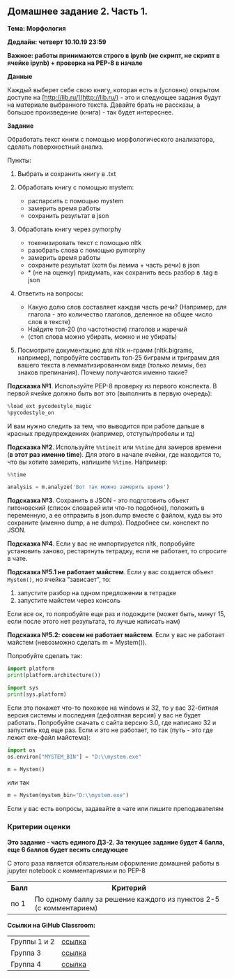 ## Домашнее задание 2. Часть 1.

**Тема: Морфология**

**Дедлайн: четверт 10.10.19 23:59**

**Важное: работы принимаются строго в ipynb (не скрипт, не скрипт в ячейке ipynb) + проверка на PEP-8 в начале**

**Данные**

Каждый выберет себе свою книгу, которая есть в (условно) открытом доступе на [http://lib.ru/](http://lib.ru/) - это и следующее задания будут на материале выбранного текста. Давайте брать не рассказы, а большое произведение (книга) - так будет интереснее.

**Задание**

Обработать текст книги с помощью морфологического анализатора, сделать поверхностный анализ.

Пункты:

1. Выбрать и сохранить книгу в .txt
2. Обработать книгу с помощью mystem:
    
    - распарсить с помощью mystem
    - замерить время работы
    - сохранить результат в json
    
3. Обработать книгу через pymorphy
    
    - токенизировать текст с помощью nltk
    - разобрать слова с помощью pymorphy
    - замерить время работы
    - сохраните результат (хотя бы лемма + часть речи) в json
    - \* (не на оценку) придумать, как сохранить весь разбор в .tag в json

4. Ответить на вопросы:
    
    - Какую долю слов составляет каждая часть речи? (Например, для глагола - это количество глаголов, деленное на общее число слов в тексте)
    - Найдите топ-20 (по частотности) глаголов и наречий
    - (стоп слова можно убирать, можно и не убирать)

5. Посмотрите документацию для nltk н-грамм (nltk.bigrams, например), попробуйте составить топ-25 биграмм и триграмм для вашего текста в лемматизированном виде (только леммы, без знаков препинания). Почему получаются именно такие?


**Подсказка №1**. Используйте PEP-8 проверку из первого конспекта. В первой ячейке должно быть вот это (выполнить в первую очередь):
```python
%load_ext pycodestyle_magic
%pycodestyle_on
```
И вам нужно следить за тем, что выводится при работе дальше в красных предупреждениях (например, отступы/пробелы и тд)

**Подсказка №2**. Используйте ``%%timeit`` или ``%%time`` для замеров времени (**в этот раз именно time**). Для этого в начале ячейки, где находится то, что вы хотите замерить, напишите ``%%time``. Например:

```python
%%time

analysis = m.analyze('Вот так можно замерить время')
```

**Подсказка №3**. Сохранить в JSON - это подготовить объект питоновский (список словарей или что-то подобное), положить в переменную, а ее отправить в json.dump вместе с файлом, куда вы это сохраните (именно dump, а не dumps). Подробнее см. конспект по JSON.

**Подсказка №4**. Если у вас не импортируется nltk, попробуйте установить заново, рестартнуть тетрадку, если не работает, то спросите в чате.

**Подсказка №5.1 не работает майстем**. Если у вас создается объект ```Mystem()```, но ячейка "зависает", то:

1. запустите разбор на одном предложении в тетрадке
2. запустите майстем через консоль

Если все ок, то попробуйте еще раз и подождите (может быть, минут 15, если после этого нет результата, то лучше написать нам)

**Подсказка №5.2: совсем не работает майстем**. Если у вас не работает майстем (невозможно сделать m = Mystem()).

Попробуйте сделать так:

```python
import platform
print(platform.architecture())

import sys
print(sys.platform)
```

Если это покажет что-то похожее на windows и 32, то у вас 32-битная версия системы и последняя (дефолтная версия) у вас не будет работать. Попробуйте скачать с сайта версию 3.0, где написано 32 и запустить код еще раз. Если и это не работает, то так (путь - это где лежит exe-файл майстема):

```python
import os
os.environ["MYSTEM_BIN"] = "D:\\mystem.exe"

m = Mystem()
```
или так
```python
m = Mystem(mystem_bin="D:\\mystem.exe")
```


Если у вас есть вопросы, задавайте в чате или пишите преподавателям

### Критерии оценки
 
**Это задание - часть единого ДЗ-2. За текущее задание будет 4 балла, еще 6 баллов будет весить следующее**
 
С этого раза является обязательным оформление домашней работы в jupyter notebook с комментариями и по PEP-8
 
<table>
    <tr><th>Балл</th><th>Критерий</th></tr>
    <tr><td>по 1</td><td>По одному баллу за решение каждого из пунктов 2-5 (с комментарием)</td></tr>    
</table>

**Ссылки на GiHub Classroom:**

<table>
    <tr><td>Группы 1 и 2</td><td><a href="https://classroom.github.com/a/5g5V0suG">ссылка</a></td></tr>
    <tr><td>Группа 3</td><td><a href="https://classroom.github.com/a/Aa55VJZb">ссылка</a></td></tr>    
    <tr><td>Группа 4</td><td><a href="https://classroom.github.com/a/d9YfUpeM">ссылка</a></td></tr>    
</table>
